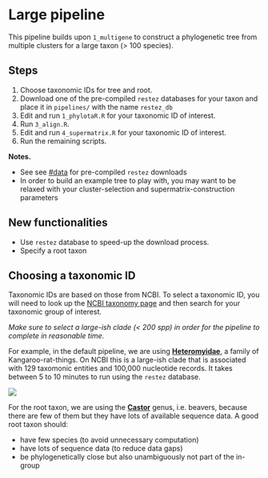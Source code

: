 # Large pipeline

This pipeline builds upon `1_multigene` to construct a phylogenetic tree from
multiple clusters for a large taxon (> 100 species).

## Steps

1. Choose taxonomic IDs for tree and root.
2. Download one of the pre-compiled `restez` databases for your taxon and place it in `pipelines/` with the name `restez_db`
2. Edit and run `1_phylotaR.R` for your taxonomic ID of interest.
3. Run `3_align.R`.
4. Edit and run `4_supermatrix.R` for your taxonomic ID of interest.
5. Run the remaining scripts.

**Notes.**

* See see [#data](https://github.com/AntonelliLab/supersmartR-workshop#data) for pre-compiled `restez` downloads
* In order to build an example tree to play with, you may want to be relaxed
with your cluster-selection and supermatrix-construction parameters

## New functionalities

* Use `restez` database to speed-up the download process.
* Specify a root taxon

## Choosing a taxonomic ID

Taxonomic IDs are based on those from NCBI. To select a taxonomic ID, you will
need to look up the 
[NCBI taxonomy page](https://www.ncbi.nlm.nih.gov/Taxonomy/taxonomyhome.html/)
and then search for your taxonomic group of interest.

*Make sure to select a large-ish clade (< 200 spp) in order for the pipeline to complete in reasonable time.*

For example, in the default pipeline, we are using [**Heteromyidae**](https://www.ncbi.nlm.nih.gov/Taxonomy/Browser/wwwtax.cgi?mode=Info&id=10015),
a family of Kangaroo-rat-things. On NCBI this is a large-ish clade that is
associated with 129 taxomonic entities and 100,000 nucleotide records. It takes
between 5 to 10 minutes to run using the `restez` database.

![](https://upload.wikimedia.org/wikipedia/commons/5/50/Kangaroo-rat.jpg)

For the root taxon, we are using the
[**Castor**](https://www.ncbi.nlm.nih.gov/Taxonomy/Browser/wwwtax.cgi?mode=Info&id=10184)
genus, i.e. beavers, because there are few of them but they have lots of
available sequence data. A good root taxon should:

* have few species (to avoid unnecessary computation)
* have lots of sequence data (to reduce data gaps)
* be phylogenetically close but also unambiguously not part of the in-group
